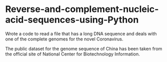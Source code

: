 # Reverse-and-complement-nucleic-acid-sequences-using-Python

Wrote a code to read a file that has a long DNA sequence and deals with one of the complete genomes for the novel Coronavirus.

The public dataset for the genome sequence of China has been taken from the official site of National Center for Biotechnology Information.
